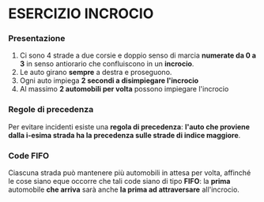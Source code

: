 # ESERCIZIO INCROCIO
### Presentazione
1. Ci sono 4 strade a due corsie e doppio senso di marcia **numerate da 0 a 3** in senso antiorario che confluiscono in un **incrocio**.
2. Le auto girano **sempre** a destra e proseguono.
3. Ogni auto impiega **2 secondi a disimpiegare l'incrocio**
4. Al massimo **2 automobili per volta** possono impiegare l'incrocio

### Regole di precedenza
Per evitare incidenti esiste una **regola di precedenza**:
**l'auto che proviene dalla i-esima strada ha la precedenza sulle strade di indice maggiore**.

### Code FIFO
Ciascuna strada può mantenere più automobili in attesa per volta, affinché le cose siano eque occorre che tali code siano di tipo **FIFO**: la **prima** automobile **che arriva** sarà anche **la prima ad attraversare** all'incrocio.
